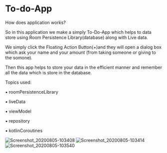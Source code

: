 # To-do-App


How does application works? 

So in this application we make a simply To-Do-App which helps to data store using Room Persistence Library(database) along with Live data.

We simply click the Floating Action Button(+)and they will open a dialog box which ask your name and your amount (from taking someone or giving to the somone).

Then this app helps to store your data in the efficient manner and remember all the data which is store in the database.

Topics used:

▪ roomPersistenceLibrary

▪ liveData

▪ viewModel

▪ repository

▪ kotlinCoroutines





![Screenshot_20200805-103408](https://user-images.githubusercontent.com/57999276/89374058-e9793880-d707-11ea-9d11-05bc6c1f9ab8.png)
![Screenshot_20200805-103414](https://user-images.githubusercontent.com/57999276/89374061-eaaa6580-d707-11ea-8fb2-ad843f9313e4.png)
![Screenshot_20200805-103540](https://user-images.githubusercontent.com/57999276/89374062-eb42fc00-d707-11ea-9788-0be1c3db25b2.png)
